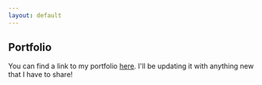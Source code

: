 ```yaml
---
layout: default
---
```


## Portfolio

You can find a link to my portfolio [here](tinyurl.com/rnambiar). I'll be updating it with anything new that I have to share!